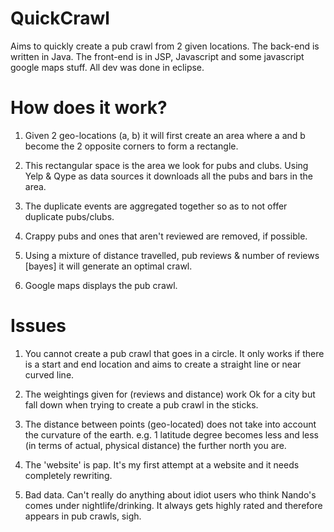 QuickCrawl
==========

Aims to quickly create a pub crawl from 2 given locations.
The back-end is written in Java.
The front-end is in JSP, Javascript and some javascript google maps stuff.
All dev was done in eclipse.

How does it work?
=================

1. Given 2 geo-locations (a, b) it will first create an area where a and b become the 2 opposite corners to form a rectangle.

2. This rectangular space is the area we look for pubs and clubs. Using Yelp & Qype as data sources it downloads all the pubs and bars in the area.

3. The duplicate events are aggregated together so as to not offer duplicate pubs/clubs.

4. Crappy pubs and ones that aren't reviewed are removed, if possible.

5. Using a mixture of distance travelled, pub reviews & number of reviews [bayes] it will generate an optimal crawl.

6. Google maps displays the pub crawl.

Issues
======

1. You cannot create a pub crawl that goes in a circle. It only works if there is a start and end location and aims to create a straight line or near curved line.

2. The weightings given for (reviews and distance) work Ok for a city but fall down when trying to create a pub crawl in the sticks.

3. The distance between points (geo-located) does not take into account the curvature of the earth. e.g. 1 latitude degree becomes less and less (in terms of actual, physical distance) the further north you are.

4. The 'website' is pap. It's my first attempt at a website and it needs completely rewriting.

5. Bad data. Can't really do anything about idiot users who think Nando's comes under nightlife/drinking. It always gets highly rated and therefore appears in pub crawls, sigh.